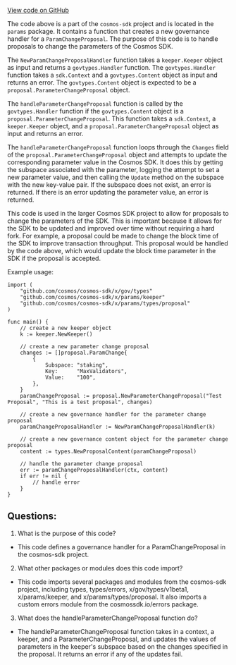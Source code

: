 [View code on GitHub](https://github.com/cosmos/cosmos-sdk/blob/main/x/params/proposal_handler.go)

The code above is a part of the `cosmos-sdk` project and is located in the `params` package. It contains a function that creates a new governance handler for a `ParamChangeProposal`. The purpose of this code is to handle proposals to change the parameters of the Cosmos SDK. 

The `NewParamChangeProposalHandler` function takes a `keeper.Keeper` object as input and returns a `govtypes.Handler` function. The `govtypes.Handler` function takes a `sdk.Context` and a `govtypes.Content` object as input and returns an error. The `govtypes.Content` object is expected to be a `proposal.ParameterChangeProposal` object. 

The `handleParameterChangeProposal` function is called by the `govtypes.Handler` function if the `govtypes.Content` object is a `proposal.ParameterChangeProposal`. This function takes a `sdk.Context`, a `keeper.Keeper` object, and a `proposal.ParameterChangeProposal` object as input and returns an error. 

The `handleParameterChangeProposal` function loops through the `Changes` field of the `proposal.ParameterChangeProposal` object and attempts to update the corresponding parameter value in the Cosmos SDK. It does this by getting the subspace associated with the parameter, logging the attempt to set a new parameter value, and then calling the `Update` method on the subspace with the new key-value pair. If the subspace does not exist, an error is returned. If there is an error updating the parameter value, an error is returned.

This code is used in the larger Cosmos SDK project to allow for proposals to change the parameters of the SDK. This is important because it allows for the SDK to be updated and improved over time without requiring a hard fork. For example, a proposal could be made to change the block time of the SDK to improve transaction throughput. This proposal would be handled by the code above, which would update the block time parameter in the SDK if the proposal is accepted. 

Example usage:

```
import (
    "github.com/cosmos/cosmos-sdk/x/gov/types"
    "github.com/cosmos/cosmos-sdk/x/params/keeper"
    "github.com/cosmos/cosmos-sdk/x/params/types/proposal"
)

func main() {
    // create a new keeper object
    k := keeper.NewKeeper()

    // create a new parameter change proposal
    changes := []proposal.ParamChange{
        {
            Subspace: "staking",
            Key:      "MaxValidators",
            Value:    "100",
        },
    }
    paramChangeProposal := proposal.NewParameterChangeProposal("Test Proposal", "This is a test proposal", changes)

    // create a new governance handler for the parameter change proposal
    paramChangeProposalHandler := NewParamChangeProposalHandler(k)

    // create a new governance content object for the parameter change proposal
    content := types.NewProposalContent(paramChangeProposal)

    // handle the parameter change proposal
    err := paramChangeProposalHandler(ctx, content)
    if err != nil {
        // handle error
    }
}
```
## Questions: 
 1. What is the purpose of this code?
- This code defines a governance handler for a ParamChangeProposal in the cosmos-sdk project.

2. What other packages or modules does this code import?
- This code imports several packages and modules from the cosmos-sdk project, including types, types/errors, x/gov/types/v1beta1, x/params/keeper, and x/params/types/proposal. It also imports a custom errors module from the cosmossdk.io/errors package.

3. What does the handleParameterChangeProposal function do?
- The handleParameterChangeProposal function takes in a context, a keeper, and a ParameterChangeProposal, and updates the values of parameters in the keeper's subspace based on the changes specified in the proposal. It returns an error if any of the updates fail.